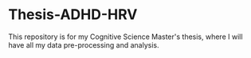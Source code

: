 # Thesis-ADHD-HRV
This repository is for my Cognitive Science Master's thesis, where I will have all my data pre-processing and analysis. 
